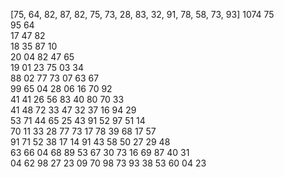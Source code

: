 [75, 64, 82, 87, 82, 75, 73, 28, 83, 32, 91, 78, 58, 73, 93]
1074
                    75                      
                   95 64                    
                 17 47 82                   
                18 35 87 10                 
              20 04 82 47 65                
             19 01 23 75 03 34              
           88 02 77 73 07 63 67             
          99 65 04 28 06 16 70 92           
        41 41 26 56 83 40 80 70 33          
       41 48 72 33 47 32 37 16 94 29        
     53 71 44 65 25 43 91 52 97 51 14       
    70 11 33 28 77 73 17 78 39 68 17 57     
  91 71 52 38 17 14 91 43 58 50 27 29 48    
 63 66 04 68 89 53 67 30 73 16 69 87 40 31  
04 62 98 27 23 09 70 98 73 93 38 53 60 04 23 

